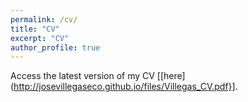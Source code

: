 ```yaml
---
permalink: /cv/
title: "CV"
excerpt: "CV"
author_profile: true
---
```


Access the latest version of my CV [[here](http://josevillegaseco.github.io/files/Villegas_CV.pdf}].

